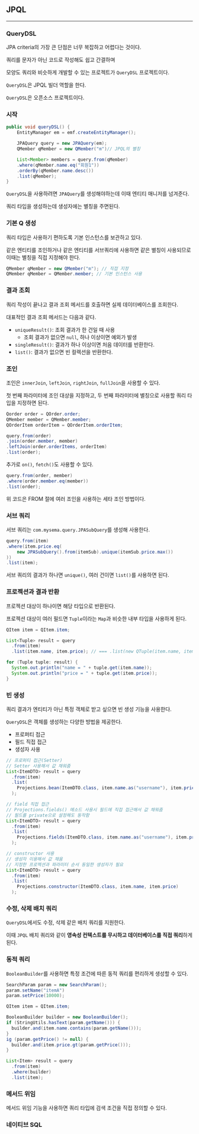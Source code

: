 
## JPQL

---

### QueryDSL

JPA criteria의 가장 큰 단점은 너무 복잡하고 어렵다는 것이다. 

쿼리를 문자가 아닌 코드로 작성해도 쉽고 간결하며

모양도 쿼리와 비슷하게 개발할 수 있는 프로젝트가 `QueryDSL` 프로젝트이다.

`QueryDSL`은 JPQL 빌더 역할을 한다.

`QueryDSL`은 오픈소스 프로젝트이다.

### 시작

```java
public void queryDSL() {
    EntityManager em = emf.createEntityManager();

    JPAQuery query = new JPAQuery(em);
    QMember qMember = new QMember("m")// JPQL의 별칭

    List<Member> members = query.from(qMember)
    .where(qMember.name.eq("회원1"))
    .orderBy(qMember.name.desc())
    .list(qMember);
}
```

`QueryDSL`을 사용하려면 `JPAQuery`를 생성해야하는데 이때 엔티티 매니저를 넘겨준다.

쿼리 타입을 생성하는데 생성자에는 별칭을 주면된다.

### 기본 Q 생성

쿼리 타입은 사용하기 편하도록 기본 인스턴스를 보관하고 있다.

같은 엔티티를 조인하거나 같은 엔티티를 서브쿼리에 사용하면 같은 별칭이 사용되므로 이때는 별칭을 직접 지정해야 한다.

```java
QMember qMember = new QMember("m"); // 직접 지정
QMember qMember = QMember.member; // 기본 인스턴스 사용
```

### 결과 조회

쿼리 작성이 끝나고 결과 조회 메서드를 호출하면 실제 데이터베이스를 조회한다.

대표적인 결과 조회 메서드는 다음과 같다.

- `uniqueResult()`: 조회 결과가 한 건일 때 사용
  - 조회 결과가 없으면 `null`, 하나 이상이면 예외가 발생
- `singleResult()`: 결과가 하나 이상이면 처음 데이터를 반환한다.
- `list()`: 결과가 없으면 빈 컬렉션을 반환한다.

### 조인

조인은 `innerJoin`, `leftJoin`, `rightJoin`, `fullJoin`을 사용할 수 있다.

첫 번째 파라미터에 조인 대상을 지정하고, 두 번째 파라미터에 별칭으로 사용할 쿼리 타입을 지정하면 된다.

```java
Qorder order = QOrder.order;
QMember member = QMember.member;
QOrderItem orderItem = QOrderItem.orderItem;

query.from(order)
.join(order.member, member)
.leftJoin(order.orderItems, orderItem)
.list(order);
```

추가로 `on()`, `fetch()`도 사용할 수 있다.

```java
query.from(order, member)
.where(order.member.eq(member))
.list(order);
```

위 코드은 FROM 절에 여러 조인을 사용하는 세타 조인 방법이다.

### 서브 쿼리

서브 쿼리는 `com.mysema.query.JPASubQuery`를 생성해 사용한다.

```java
query.from(item)
.where(item.price.eq(
    new JPASubQuery().from(itemSub).unique(itemSub.price.max())
))
.list(item);
```

서브 쿼리의 결과가 하나면 `unique()`, 여러 건이면 `list()`를 사용하면 된다.

### 프로젝션과 결과 반환

프로젝션 대상이 하나이면 해당 타입으로 반환된다.

프로젝션 대상이 여러 필드면 `Tuple`이라는 `Map`과 비슷한 내부 타입을 사용하게 된다.

```java
QItem item = QItem.item;

List<Tuple> result = query
  .from(item)
  .list(item.name, item.price); // === .list(new QTuple(item.name, item.price));

for (Tuple tuple: result) {
  System.out.println("name = " + tuple.get(item.name));
  System.out.println("price = " + tuple.get(item.price));
}
```

### 빈 생성

쿼리 결과가 엔티티가 아닌 특정 객체로 받고 싶으면 빈 생성 기능을 사용한다.

`QueryDSL`은 객체를 생성하는 다양한 방법을 제공한다.

- 프로퍼티 접근
- 필드 직접 접근
- 생성자 사용

```java
// 프로퍼티 접근(Setter)
// Setter 사용해서 값 채워줌
List<ItemDTO> result = query
  .from(item)
  .list(
    Projections.bean(ItemDTO.class, item.name.as("username"), item.price) // 쿼리 결과와 매핑할 프로퍼티 이름 다르면 as 사용
  );

// field 직접 접근
// Projections.fields() 메소드 사용시 필드에 직접 접근해서 값 채워줌
// 필드를 private으로 설정해도 동작함
List<ItemDTO> result = query
  .from(item)
  .list(
    Projections.fields(ItemDTO.class, item.name.as("username"), item.price)
  );

// constructor 사용
// 생성자 이용해서 값 채움
// 지정한 프로젝션과 파라미터 순서 동일한 생성자가 필요
List<ItemDTO> result = query
  .from(item)
  .list(
    Projections.constructor(ItemDTO.class, item.name, item.price)
  );
```

### 수정, 삭제 배치 쿼리

`QueryDSL`에서도 수정, 삭제 같은 배치 쿼리를 지원한다.

이때 `JPQL` 배치 쿼리와 같이 **영속성 컨텍스트를 무시하고 데이터베이스를 직접 쿼리**하게 된다.

### 동적 쿼리

`BooleanBuilder`를 사용하면 특정 조건에 따른 동적 쿼리를 편리하게 생성할 수 있다.

```java
SearchParam param = new SearchParam();
param.setName("itemA")
param.setPrice(10000);

QItem item = QItem.item;

BooleanBuilder builder = new BooleanBuilder();
if (StringUtils.hasText(param.getName())) {
  builder.and(item.name.contains(param.getName()));
}
ig (param.getPrice() != null) {
  builder.and(item.price.gt(param.getPrice()));
}

List<Item> result = query
  .from(item)
  .where(builder)
  .list(item);
```

### 메서드 위임

메서드 위임 기능을 사용하면 쿼리 타입에 검색 조건을 직접 정의할 수 있다.


### 네이티브 SQL